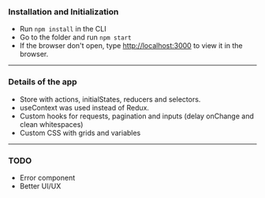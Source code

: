 ### Installation and Initialization
* Run `npm install` in the CLI
* Go to the folder and run `npm start`
* If the browser don't open, type [http://localhost:3000](http://localhost:3000) to view it in the browser.

---

### Details of the app
* Store with actions, initialStates, reducers and selectors.
* useContext was used instead of Redux.
* Custom hooks for requests, pagination and inputs (delay onChange and clean whitespaces)
* Custom CSS with grids and variables

---

### TODO
* Error component
* Better UI/UX